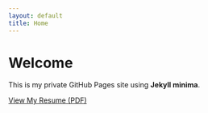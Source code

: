 ```yaml
---
layout: default
title: Home
---
```


# Welcome

This is my private GitHub Pages site using **Jekyll minima**.

[View My Resume (PDF)](SJ_Resume.pdf)

